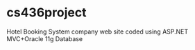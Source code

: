 cs436project
============

Hotel Booking System company web site coded using ASP.NET MVC+Oracle 11g Database 